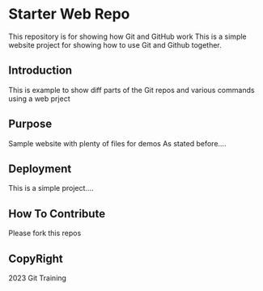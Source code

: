 # Starter Web Repo

This repository is for showing how Git and GitHub work
This is a simple website project for showing how to use Git and Github together.

## Introduction

This is example to show diff parts of the Git repos and various commands using a web prject

## Purpose

Sample website with plenty of files for demos
As stated before....

## Deployment

This is a simple project....

## How To Contribute

Please fork this repos

## CopyRight

2023 Git Training
